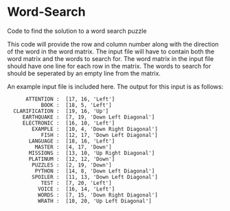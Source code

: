 # Word-Search
Code to find the solution to a word search puzzle

This code will provide the row and column number along with the direction of the word in the word matrix. The input file will have to contain both the word matrix and the words to search for. The word matrix in the input file should have one line for each row in the matrix. The words to search for should be seperated by an empty line from the matrix. 

An example input file is included here. The output for this input is as follows:
```
      ATTENTION :  [17, 16, 'Left']
           BOOK :  [18, 5, 'Left']
  CLARIFICATION :  [19, 16, 'Up']
     EARTHQUAKE :  [7, 19, 'Down Left Diagonal']
     ELECTRONIC :  [16, 10, 'Left']
        EXAMPLE :  [10, 4, 'Down Right Diagonal']
           FISH :  [12, 17, 'Down Left Diagonal']
       LANGUAGE :  [18, 16, 'Left']
         MASTER :  [4, 17, 'Down']
       MISSIONS :  [13, 10, 'Up Right Diagonal']
       PLATINUM :  [12, 12, 'Down']
        PUZZLES :  [2, 19, 'Down']
         PYTHON :  [14, 8, 'Down Left Diagonal']
        SPOILER :  [11, 13, 'Down Left Diagonal']
           TEST :  [7, 20, 'Left']
          VOICE :  [16, 14, 'Left']
          WORDS :  [7, 15, 'Down Right Diagonal']
          WRATH :  [10, 20, 'Up Left Diagonal']
```

